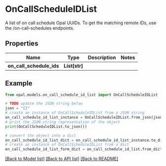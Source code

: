 # OnCallScheduleIDList

A list of on call schedule Opal UUIDs. To get the matching remote IDs, use the /on-call-schedules endpoints.

## Properties

Name | Type | Description | Notes
------------ | ------------- | ------------- | -------------
**on_call_schedule_ids** | **List[str]** |  | 

## Example

```python
from opal.models.on_call_schedule_id_list import OnCallScheduleIDList

# TODO update the JSON string below
json = "{}"
# create an instance of OnCallScheduleIDList from a JSON string
on_call_schedule_id_list_instance = OnCallScheduleIDList.from_json(json)
# print the JSON string representation of the object
print(OnCallScheduleIDList.to_json())

# convert the object into a dict
on_call_schedule_id_list_dict = on_call_schedule_id_list_instance.to_dict()
# create an instance of OnCallScheduleIDList from a dict
on_call_schedule_id_list_form_dict = on_call_schedule_id_list.from_dict(on_call_schedule_id_list_dict)
```
[[Back to Model list]](../README.md#documentation-for-models) [[Back to API list]](../README.md#documentation-for-api-endpoints) [[Back to README]](../README.md)


